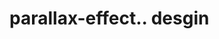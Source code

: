 # parallax-effect.. desgin                                                                                                                                                                                                           
